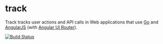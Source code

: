 track
========================================

Track tracks user actions and API calls in Web applications that use
[Go](http://golang.org) and [AngularJS](http://angularjs.org/) (with [Angular UI
Router](https://github.com/angular-ui/ui-router)).

[![Build Status](https://travis-ci.org/sourcegraph/track.png?branch=master)](https://travis-ci.org/sourcegraph/track)
